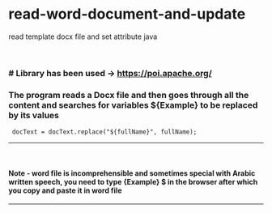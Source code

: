 # read-word-document-and-update
read template docx file and set attribute java


<br>

### # Library has been used -> https://poi.apache.org/
### The program reads a Docx file and then goes through all the content and searches for variables ${Example} to be replaced by its values 

```
 docText = docText.replace("${fullName}", fullName);
```
---


<br>

#### Note - word file is incomprehensible and sometimes special with Arabic written speech, you need to type {Example} $ in the browser after which you copy and paste it in word file

---

<br>

